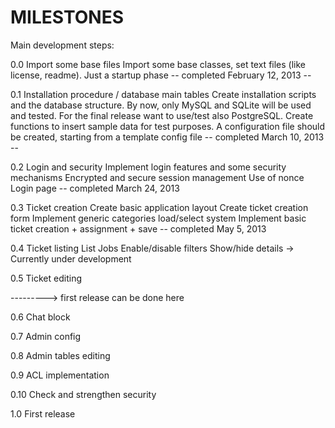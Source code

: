 MILESTONES
==========

Main development steps:

0.0 Import some base files
    Import some base classes, set text files (like license, readme). Just a startup phase
-- completed February 12, 2013 --

0.1 Installation procedure / database main tables
    Create installation scripts and the database structure. By now, only MySQL and SQLite will be used and tested.
    For the final release want to use/test also PostgreSQL.
    Create functions to insert sample data for test purposes.
    A configuration file should be created, starting from a template config file
-- completed March 10, 2013 --

0.2 Login and security
    Implement login features and some security mechanisms
    Encrypted and secure session management
    Use of nonce
    Login page
-- completed March 24, 2013

0.3 Ticket creation
    Create basic application layout
    Create ticket creation form
    Implement generic categories load/select system
    Implement basic ticket creation + assignment + save
-- completed May 5, 2013

0.4 Ticket listing
    List Jobs
    Enable/disable filters
    Show/hide details
-> Currently under development

0.5 Ticket editing

---------> first release can be done here

0.6 Chat block

0.7 Admin config

0.8 Admin tables editing

0.9 ACL implementation

0.10 Check and strengthen security

1.0 First release
